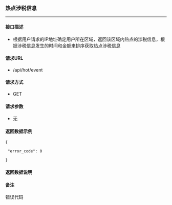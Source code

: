 ### 热点涉税信息

---

#### 接口描述

* 根据用户请求的IP地址确定用户所在区域，返回该区域内热点的涉税信息，根据涉税信息发生的时间和金额来排序获取热点涉税信息

#### 请求URL

* /api/hot/event

#### 请求方式

* GET

#### 请求参数

* 无

#### 返回数据示例

```
{

 "error_code": 0

}
```

#### 返回数据说明

#### 备注

错误代码


